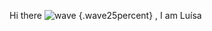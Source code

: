 Hi there ![wave](https://github.com/luscolari/luscolari/assets/141656103/f5c5c640-40ff-4e3a-a456-854e2b983fdf) {.wave25percent}  , I am Luísa
